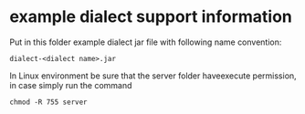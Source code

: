 <!---
 * Copyright (c) 2023 Broadcom.
 * The term "Broadcom" refers to Broadcom Inc. and/or its  * subsidiaries.
 *
 * This program and the accompanying materials are made
 * available under the terms of the Eclipse Public License * 2.0
 * which is available at
 * https://www.eclipse.org/legal/epl-2.0/
 *
 * SPDX-License-Identifier: EPL-2.0
 *
 * Contributors:
 *   Broadcom, Inc. - initial API and implementation
-->

# example dialect support information
Put in this folder example dialect jar file with following name convention:

```
dialect-<dialect name>.jar
```
In Linux environment be sure that the server folder haveexecute permission, in case simply run the command

```
chmod -R 755 server
```